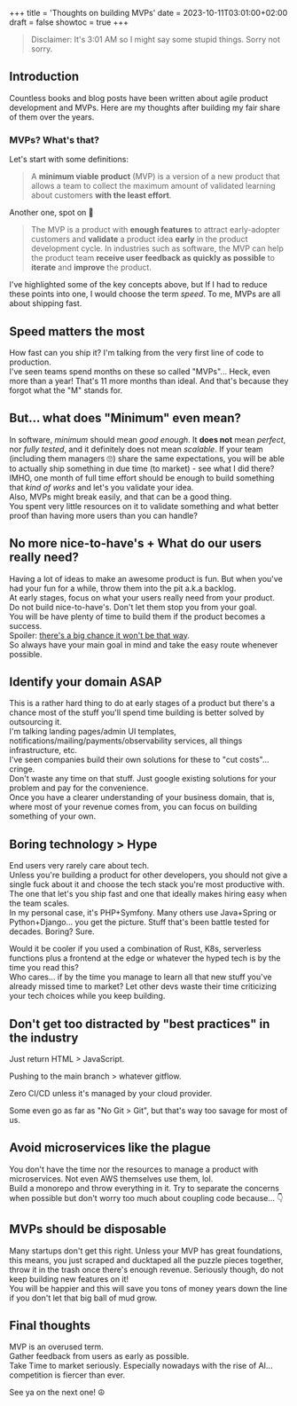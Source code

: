 +++
title = 'Thoughts on building MVPs'
date = 2023-10-11T03:01:00+02:00
draft = false
showtoc = true
+++
>Disclaimer: It's 3:01 AM so I might say some stupid things. Sorry not sorry.

## Introduction
Countless books and blog posts have been written about agile product development and MVPs.
Here are my thoughts after building my fair share of them over the years.

### MVPs? What's that?

Let's start with some definitions:
> A **minimum viable product** (MVP) is a version of a new product that allows a team to collect the maximum amount of validated learning about customers **with the least effort**.

Another one, spot on 🎯
> The MVP is a product with **enough features** to attract early-adopter customers and **validate** a product idea **early** in the product development cycle. In industries such as software, the MVP can help the product team **receive user feedback as quickly as possible** to **iterate** and **improve** the product.

I've highlighted some of the key concepts above, but If I had to reduce these points into one, I would choose the term *speed*.
To me, MVPs are all about shipping fast.

## Speed matters the most
How fast can you ship it? I'm talking from the very first line of code to production.  
I've seen teams spend months on these so called "MVPs"... Heck, even more than a year! That's 11 more months than ideal.
And that's because they forgot what the "M" stands for.

## But... what does "Minimum" even mean?
In software, *minimum* should mean *good enough*. It **does not** mean *perfect*, nor *fully tested*, and it definitely does not mean *scalable*.
If your team (including them managers 🙄) share the same expectations, you will be able to actually ship something in due time (to market) - see what I did there?  
IMHO, one month of full time effort should be enough to build something that *kind of works* and let's you validate your idea.  
Also, MVPs might break easily, and that can be a good thing.  
You spent very little resources on it to validate something and what better proof than having more users than you can handle?

## No more nice-to-have's + What do our users really need?
Having a lot of ideas to make an awesome product is fun. But when you've had your fun for a while, throw them into the pit a.k.a backlog.  
At early stages, focus on what your users really need from your product.  
Do not build nice-to-have's. Don't let them stop you from your goal.  
You will be have plenty of time to build them if the product becomes a success.  
Spoiler: [there's a big chance it won't be that way](https://www.embroker.com/blog/startup-statistics/).  
So always have your main goal in mind and take the easy route whenever possible.

## Identify your domain ASAP
This is a rather hard thing to do at early stages of a product but there's a chance most of the stuff you'll spend time building is better solved by outsourcing it.  
I'm talking landing pages/admin UI templates, notifications/mailing/payments/observability services, all things infrastructure, etc.  
I've seen companies build their own solutions for these to "cut costs"... cringe.  
Don't waste any time on that stuff. Just google existing solutions for your problem and pay for the convenience.  
Once you have a clearer understanding of your business domain, that is, where most of your revenue comes from, you can focus on building something of your own.

## Boring technology > Hype
End users very rarely care about tech.  
Unless you're building a product for other developers, you should not give a single fuck about it and choose the tech stack you're most productive with.  
The one that let's you ship fast and one that ideally makes hiring easy when the team scales.  
In my personal case, it's PHP+Symfony. Many others use Java+Spring or Python+Django... you get the picture.
Stuff that's been battle tested for decades. Boring? Sure.

Would it be cooler if you used a combination of Rust, K8s, serverless functions plus a frontend at the edge or whatever the hyped tech is by the time you read this?  
Who cares... if by the time you manage to learn all that new stuff you've already missed time to market?
Let other devs waste their time criticizing your tech choices while you keep building.

## Don't get too distracted by "best practices" in the industry
Just return HTML > JavaScript.

Pushing to the main branch > whatever gitflow.

Zero CI/CD unless it's managed by your cloud provider.

Some even go as far as "No Git > Git", but that's way too savage for most of us.

## Avoid microservices like the plague
You don't have the time nor the resources to manage a product with microservices. Not even AWS themselves use them, lol.  
Build a monorepo and throw everything in it. Try to separate the concerns when possible but don't worry too much about coupling code because... 👇 

## MVPs should be disposable
Many startups don't get this right. Unless your MVP has great foundations, this means, you just scraped and ducktaped all the puzzle pieces together, throw it in the trash once there's enough revenue. Seriously though, do not keep building new features on it!  
You will be happier and this will save you tons of money years down the line if you don't let that big ball of mud grow.

## Final thoughts
MVP is an overused term.  
Gather feedback from users as early as possible.  
Take Time to market seriously. Especially nowadays with the rise of AI... competition is fiercer than ever.  

See ya on the next one! ☮️